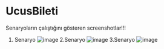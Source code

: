 # UcusBileti

Senaryoların çalıştığını gösteren screenshotlar!!!
1. Senaryo
![image](https://user-images.githubusercontent.com/111523448/189545190-5c1ccb18-8acb-4ded-9e16-80ceb31706fd.png)
2.Senaryo
![image](https://user-images.githubusercontent.com/111523448/189545213-7cfe6680-25c1-40d4-b5e0-8a3e99d88002.png)
3.Senaryo
![image](https://user-images.githubusercontent.com/111523448/189545173-1bde9a0a-2e1d-4f20-ad35-0afc12153df4.png)
